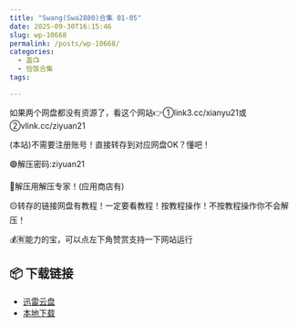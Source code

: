 ```yaml
---
title: "Swang(Swa2880)合集 01-05"
date: 2025-09-30T16:15:46
slug: wp-10668
permalink: /posts/wp-10668/
categories:
  - 盖📺
  - 恰饭合集
tags:

---
```


如果两个网盘都没有资源了，看这个网站👉①link3.cc/xianyu21或②vlink.cc/ziyuan21

(本站)不需要注册账号！直接转存到对应网盘OK？懂吧！

🟢解压密码:ziyuan21

🔵解压用解压专家！(应用商店有)

🟡转存的链接网盘有教程！一定要看教程！按教程操作！不按教程操作你不会解压！

💰🈶能力的宝，可以点左下角赞赏支持一下网站运行

## 📦 下载链接
- [迅雷云盘](https://blziyuan21.com/pay-download/10668?key=e1aff72f2b&down_id=0)
- [本地下载](https://blziyuan21.com/pay-download/10668?key=e1aff72f2b&down_id=1)


